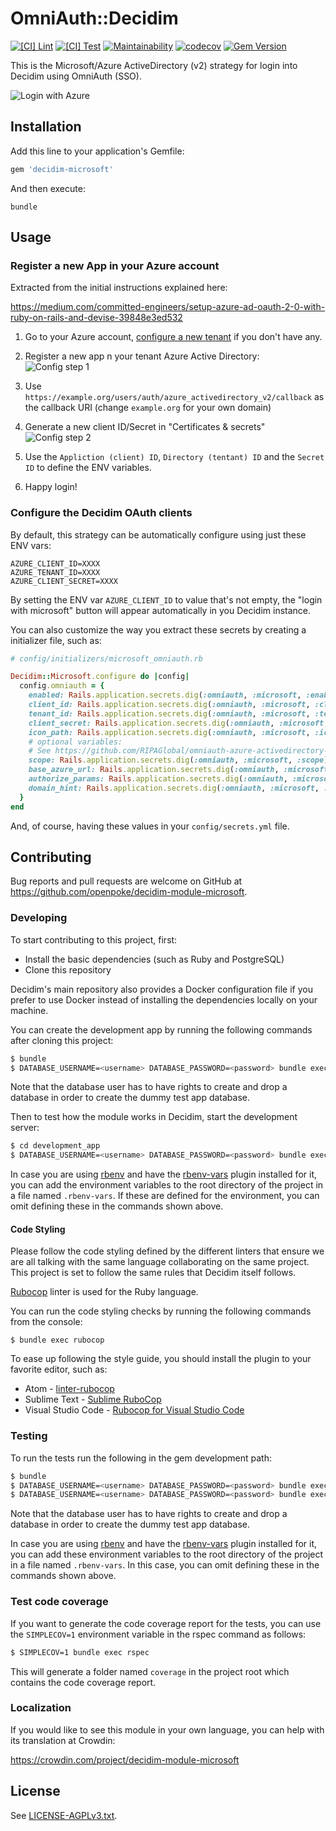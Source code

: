 # OmniAuth::Decidim

[![[CI] Lint](https://github.com/openpoke/decidim-module-microsoft/actions/workflows/lint.yml/badge.svg)](https://github.com/openpoke/decidim-module-microsoft/actions/workflows/lint.yml)
[![[CI] Test](https://github.com/openpoke/decidim-module-microsoft/actions/workflows/test.yml/badge.svg)](https://github.com/openpoke/decidim-module-microsoft/actions/workflows/test.yml)
[![Maintainability](https://api.codeclimate.com/v1/badges/7d9a138a045b30851a33/maintainability)](https://codeclimate.com/github/openpoke/decidim-module-microsoft/maintainability)
[![codecov](https://codecov.io/gh/openpoke/decidim-module-microsoft/branch/main/graph/badge.svg?token=V3KR51DGFN)](https://codecov.io/gh/openpoke/decidim-module-microsoft)
[![Gem Version](https://badge.fury.io/rb/decidim-microsoft.svg)](https://badge.fury.io/rb/decidim-microsoft)

This is the Microsoft/Azure ActiveDirectory (v2) strategy for login into Decidim using OmniAuth (SSO).

![Login with Azure](features/login.png)

## Installation

Add this line to your application's Gemfile:

```ruby
gem 'decidim-microsoft'
```

And then execute:

```
bundle
```

## Usage

### Register a new App in your Azure account

Extracted from the initial instructions explained here:

https://medium.com/committed-engineers/setup-azure-ad-oauth-2-0-with-ruby-on-rails-and-devise-39848e3ed532

1. Go to your Azure account, [configure a new tenant](https://docs.microsoft.com/en-gb/azure/active-directory/fundamentals/active-directory-access-create-new-tenant) if you don't have any.

2. Register a new app n your tenant Azure Active Directory: ![Config step 1](features/azure_conf1.png)

3. Use `https://example.org/users/auth/azure_activedirectory_v2/callback` as the callback URI (change `example.org` for your own domain)

4. Generate a new client ID/Secret in "Certificates & secrets" ![Config step 2](features/azure_conf2.png)

5. Use the `Appliction (client) ID`, `Directory (tentant) ID` and the `Secret ID` to define the ENV variables.

6. Happy login!

### Configure the Decidim OAuth clients

By default, this strategy can be automatically configure using just these ENV vars:

```
AZURE_CLIENT_ID=XXXX
AZURE_TENANT_ID=XXXX
AZURE_CLIENT_SECRET=XXXX
```

By setting the ENV var `AZURE_CLIENT_ID` to value that's not empty, the "login with microsoft" button will appear automatically in you Decidim instance.

You can also customize the way you extract these secrets by creating a initializer file, such as:

```ruby
# config/initializers/microsoft_omniauth.rb

Decidim::Microsoft.configure do |config|
  config.omniauth = {
    enabled: Rails.application.secrets.dig(:omniauth, :microsoft, :enabled),
    client_id: Rails.application.secrets.dig(:omniauth, :microsoft, :client_id:),
    tenant_id: Rails.application.secrets.dig(:omniauth, :microsoft, :tenant_id),
    client_secret: Rails.application.secrets.dig(:omniauth, :microsoft, :client_secret),
    icon_path: Rails.application.secrets.dig(:omniauth, :microsoft, :icon_path), # be aware of webpacker, must by media/images/something
    # optional variables:
    # See https://github.com/RIPAGlobal/omniauth-azure-activedirectory-v2/blob/master/lib/omniauth/strategies/azure_activedirectory_v2.rb
    scope: Rails.application.secrets.dig(:omniauth, :microsoft, :scope),
    base_azure_url: Rails.application.secrets.dig(:omniauth, :microsoft, :base_azure_url),
    authorize_params: Rails.application.secrets.dig(:omniauth, :microsoft, :authorize_params),
    domain_hint: Rails.application.secrets.dig(:omniauth, :microsoft, :domain_hint)
  }
end
```

And, of course, having these values in your `config/secrets.yml` file.

## Contributing

Bug reports and pull requests are welcome on GitHub at https://github.com/openpoke/decidim-module-microsoft.

### Developing

To start contributing to this project, first:

- Install the basic dependencies (such as Ruby and PostgreSQL)
- Clone this repository

Decidim's main repository also provides a Docker configuration file if you
prefer to use Docker instead of installing the dependencies locally on your
machine.

You can create the development app by running the following commands after
cloning this project:

```bash
$ bundle
$ DATABASE_USERNAME=<username> DATABASE_PASSWORD=<password> bundle exec rake development_app
```

Note that the database user has to have rights to create and drop a database in
order to create the dummy test app database.

Then to test how the module works in Decidim, start the development server:

```bash
$ cd development_app
$ DATABASE_USERNAME=<username> DATABASE_PASSWORD=<password> bundle exec rails s
```

In case you are using [rbenv](https://github.com/rbenv/rbenv) and have the
[rbenv-vars](https://github.com/rbenv/rbenv-vars) plugin installed for it, you
can add the environment variables to the root directory of the project in a file
named `.rbenv-vars`. If these are defined for the environment, you can omit
defining these in the commands shown above.

#### Code Styling

Please follow the code styling defined by the different linters that ensure we
are all talking with the same language collaborating on the same project. This
project is set to follow the same rules that Decidim itself follows.

[Rubocop](https://rubocop.readthedocs.io/) linter is used for the Ruby language.

You can run the code styling checks by running the following commands from the
console:

```
$ bundle exec rubocop
```

To ease up following the style guide, you should install the plugin to your
favorite editor, such as:

- Atom - [linter-rubocop](https://atom.io/packages/linter-rubocop)
- Sublime Text - [Sublime RuboCop](https://github.com/pderichs/sublime_rubocop)
- Visual Studio Code - [Rubocop for Visual Studio Code](https://github.com/misogi/vscode-ruby-rubocop)

### Testing

To run the tests run the following in the gem development path:

```bash
$ bundle
$ DATABASE_USERNAME=<username> DATABASE_PASSWORD=<password> bundle exec rake test_app
$ DATABASE_USERNAME=<username> DATABASE_PASSWORD=<password> bundle exec rspec
```

Note that the database user has to have rights to create and drop a database in
order to create the dummy test app database.

In case you are using [rbenv](https://github.com/rbenv/rbenv) and have the
[rbenv-vars](https://github.com/rbenv/rbenv-vars) plugin installed for it, you
can add these environment variables to the root directory of the project in a
file named `.rbenv-vars`. In this case, you can omit defining these in the
commands shown above.

### Test code coverage

If you want to generate the code coverage report for the tests, you can use
the `SIMPLECOV=1` environment variable in the rspec command as follows:

```bash
$ SIMPLECOV=1 bundle exec rspec
```

This will generate a folder named `coverage` in the project root which contains
the code coverage report.

### Localization

If you would like to see this module in your own language, you can help with its
translation at Crowdin:

https://crowdin.com/project/decidim-module-microsoft

## License

See [LICENSE-AGPLv3.txt](LICENSE-AGPLv3.txt).
